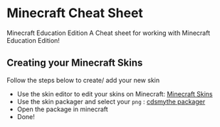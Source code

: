 # Minecraft Cheat Sheet
Minecraft Education Edition
A Cheat sheet for working with Minecraft Education Edition!

## Creating your Minecraft Skins
Follow the steps below to create/ add your new skin
- Use the skin editor to edit your skins on Minecraft: [Minecraft Skins](https://www.minecraftskins.com/)
- Use the skin packager and select your `png` : [cdsmythe packager](https://cdsmythe.com/minecraftskins/slimskins/index.html)
- Open the package in minecraft
- Done!
